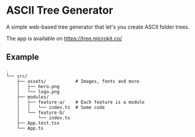 # ASCII Tree Generator

A simple web-based tree generator that let's you create ASCII folder trees.

The app is available on https://tree.microkit.co/

## Example

```
.
└── src/
    ├── assets/           # Images, fonts and more
    │   ├── hero.png
    │   └── logo.png
    ├── modules/
    │   ├── feature-a/    # Each feature is a module
    │   │   └── index.ts  # Some code
    │   └── feature-b/
    │       └── index.ts
    ├── App.test.tsx
    └── App.ts
```
